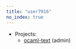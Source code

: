 ```yaml
---
title: "user7916"
no_index: true
---
```


* Projects:
  * [ocaml-text](/projects/ocaml-text/) (admin)